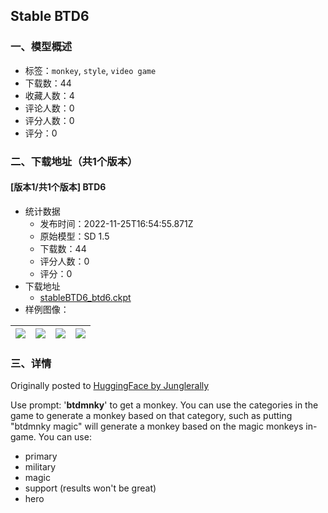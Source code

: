 ## Stable BTD6
### 一、模型概述

- 标签：`monkey`, `style`, `video game`
- 下载数：44
- 收藏人数：4
- 评论人数：0
- 评分人数：0
- 评分：0

### 二、下载地址（共1个版本）

#### [版本1/共1个版本] BTD6

- 统计数据
  - 发布时间：2022-11-25T16:54:55.871Z
  - 原始模型：SD 1.5
  - 下载数：44
  - 评分人数：0
  - 评分：0
- 下载地址
  - [stableBTD6_btd6.ckpt](https://civitai.com/api/download/models/1080)
- 样例图像：

| <img src="https://image.civitai.com/xG1nkqKTMzGDvpLrqFT7WA/708c3086-e55d-4639-5ddb-5511b72b7100/width=450/8701.jpeg" /> | <img src="https://image.civitai.com/xG1nkqKTMzGDvpLrqFT7WA/c7a9ee33-64bf-4e0c-1d1f-9a98f7fc4f00/width=450/8702.jpeg" /> | <img src="https://image.civitai.com/xG1nkqKTMzGDvpLrqFT7WA/9f146ab4-6020-4496-5412-dda5df8b4a00/width=450/8819.jpeg" /> | <img src="https://image.civitai.com/xG1nkqKTMzGDvpLrqFT7WA/49679d0b-efab-482b-99df-d55882db9d00/width=450/8818.jpeg" /> |
| ---- | ---- | ---- | ---- |


### 三、详情
<p>Originally posted to <a href="https://huggingface.co/Junglerally/Stable-BTD6" rel="ugc" target="_blank">HuggingFace by Junglerally</a></p><p>Use prompt: '<strong>btdmnky</strong>' to get a monkey. You can use the categories in the game to generate a monkey based on that category, such as putting "btdmnky magic" will generate a monkey based on the magic monkeys in-game. You can use:</p><ul><li>primary</li><li>military</li><li>magic</li><li>support (results won't be great)</li><li>hero</li></ul>